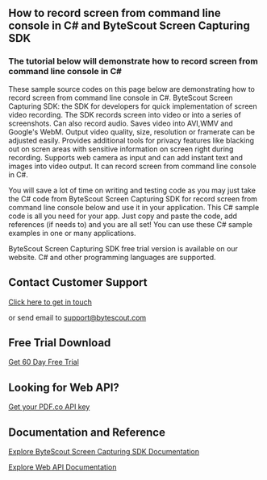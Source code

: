 ## How to record screen from command line console in C# and ByteScout Screen Capturing SDK

### The tutorial below will demonstrate how to record screen from command line console in C#

These sample source codes on this page below are demonstrating how to record screen from command line console in C#. ByteScout Screen Capturing SDK: the SDK for developers for quick implementation of screen video recording. The SDK records screen into video or into a series of screenshots. Can also record audio. Saves video into AVI,WMV and Google's WebM. Output video quality, size, resolution or framerate can be adjusted easily. Provides additional tools for privacy features like blacking out on scren areas with sensitive information on screen right during recording. Supports web camera as input and can add instant text and images into video output. It can record screen from command line console in C#.

You will save a lot of time on writing and testing code as you may just take the C# code from ByteScout Screen Capturing SDK for record screen from command line console below and use it in your application. This C# sample code is all you need for your app. Just copy and paste the code, add references (if needs to) and you are all set! You can use these C# sample examples in one or many applications.

ByteScout Screen Capturing SDK free trial version is available on our website. C# and other programming languages are supported.

## Contact Customer Support

[Click here to get in touch](https://bytescout.zendesk.com/hc/en-us/requests/new?subject=ByteScout%20Screen%20Capturing%20SDK%20Question)

or send email to [support@bytescout.com](mailto:support@bytescout.com?subject=ByteScout%20Screen%20Capturing%20SDK%20Question) 

## Free Trial Download

[Get 60 Day Free Trial](https://bytescout.com/download/web-installer?utm_source=github-readme)

## Looking for Web API? 

[Get your PDF.co API key](https://pdf.co/documentation/api?utm_source=github-readme)

## Documentation and Reference

[Explore ByteScout Screen Capturing SDK Documentation](https://bytescout.com/documentation/index.html?utm_source=github-readme)

[Explore Web API Documentation](https://pdf.co/documentation/api?utm_source=github-readme)